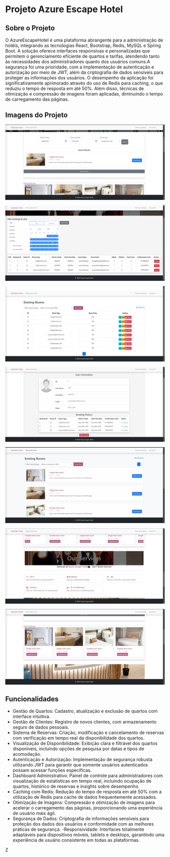 # Projeto Azure Escape Hotel

## Sobre o Projeto
O AzureEscapeHotel é uma plataforma abrangente para a administração de hotéis, integrando as tecnologias React, Bootstrap, Redis, MySQL e Spring Boot. A solução oferece interfaces responsivas e personalizadas que permitem o gerenciamento eficiente de quartos e tarifas, atendendo tanto às necessidades dos administradores quanto dos usuários comuns.A segurança foi uma prioridade, com a implementação de autenticação e autorização por meio de JWT, além da criptografia de dados sensíveis para proteger as informações dos usuários. O desempenho da aplicação foi significativamente aprimorado através do uso de Redis para caching, o que reduziu o tempo de resposta em até 50%. Além disso, técnicas de otimização e compressão de imagens foram aplicadas, diminuindo o tempo de carregamento das páginas.
## Imagens do Projeto

![image](assets/imagem1.png)

![image](assets/imagem2.png)

![image](assets/imagem3.png)

![image](assets/imagem4.png)

![image](assets/imagem5.png)

![image](assets/imagem6.png)

![image](assets/imagem7.png)

## Funcionalidades
- Gestão de Quartos: Cadastro, atualização e exclusão de quartos com interface intuitiva.
- Gestão de Clientes: Registro de novos clientes, com armazenamento seguro de dados pessoais.
- Sistema de Reservas: Criação, modificação e cancelamento de reservas com verificação em tempo real da disponibilidade dos quartos.
- Visualização de Disponibilidade: Exibição clara e filtrável dos quartos disponíveis, incluindo opções de pesquisa por datas e tipos de acomodação.
- Autenticação e Autorização: Implementação de segurança robusta utilizando JWT para garantir que somente usuários autenticados possam acessar funções específicas.
- Dashboard Administrativo: Painel de controle para administradores com visualização de estatísticas em tempo real, incluindo ocupação de quartos, histórico de reservas e insights sobre desempenho.
- Caching com Redis: Redução do tempo de resposta em até 50% com a utilização de Redis para cache de dados frequentemente acessados.
- Otimização de Imagens: Compressão e otimização de imagens para acelerar o carregamento das páginas, proporcionando uma experiência de usuário mais ágil.
- Segurança de Dados: Criptografia de informações sensíveis para proteção dos dados dos usuários e conformidade com as melhores práticas de segurança.
 -Responsividade: Interfaces totalmente adaptáveis para dispositivos móveis, tablets e desktops, garantindo uma experiência de usuário consistente em todas as plataformas.

Z
